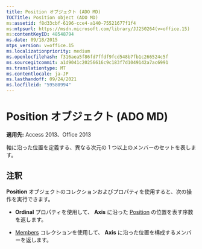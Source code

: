 ```yaml
---
title: Position オブジェクト (ADO MD)
TOCTitle: Position object (ADO MD)
ms:assetid: f8d33cbf-6196-cce4-a140-75521677f1f4
ms:mtpsurl: https://msdn.microsoft.com/library/JJ250264(v=office.15)
ms:contentKeyID: 48548794
ms.date: 09/18/2015
mtps_version: v=office.15
ms.localizationpriority: medium
ms.openlocfilehash: f316aea5f86fd7ffdf9fcd548b7fb1c266524c5f
ms.sourcegitcommit: a1d9041c20256616c9c183f7d1049142a7ac6991
ms.translationtype: MT
ms.contentlocale: ja-JP
ms.lasthandoff: 09/24/2021
ms.locfileid: "59580994"
---
```

# <a name="position-object-ado-md"></a>Position オブジェクト (ADO MD)


**適用先:** Access 2013、Office 2013

軸に沿った位置を定義する、異なる次元の 1 つ以上のメンバーのセットを表します。

## <a name="remarks"></a>注釈

**Position** オブジェクトのコレクションおよびプロパティを使用すると、次の操作を実行できます。

  - **Ordinal** プロパティを使用して、 **Axis** に沿った [Position](axis-object-ado-md.md) の位置を表す序数を返します。

  - [Members](members-collection-ado-md.md) コレクションを使用して、 **Axis** に沿った位置を構成するメンバーを返します。

